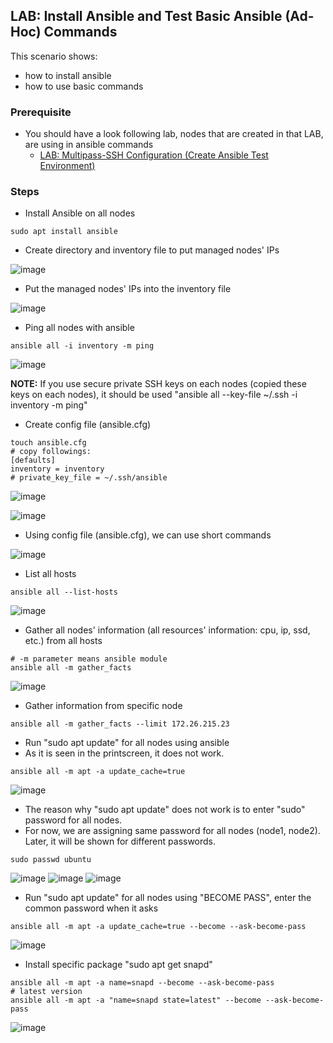 ## LAB: Install Ansible and Test Basic Ansible (Ad-Hoc) Commands

This scenario shows:
- how to install ansible
- how to use basic commands

### Prerequisite

- You should have a look following lab, nodes that are created in that LAB, are using in ansible commands
  - [LAB: Multipass-SSH Configuration (Create Ansible Test Environment)](https://github.com/omerbsezer/Fast-Ansible/blob/main/Multipass-SSH-Configuration.md)

### Steps

- Install Ansible on all nodes

``` 
sudo apt install ansible
``` 

- Create directory and inventory file to put managed nodes' IPs

![image](https://user-images.githubusercontent.com/10358317/201087999-7bbb7f0b-acdf-475a-b8c8-cf0f689bc29b.png)

- Put the managed nodes' IPs into the inventory file

![image](https://user-images.githubusercontent.com/10358317/201088310-e7859682-dc0d-46f5-bac4-ba553e38be90.png)

- Ping all nodes with ansible

``` 
ansible all -i inventory -m ping
``` 

![image](https://user-images.githubusercontent.com/10358317/201089266-84c032d5-7647-45ec-b44a-0323cf7f6274.png)

**NOTE:** If you use secure private SSH keys on each nodes (copied these keys on each nodes), it should be used "ansible all --key-file ~/.ssh -i inventory -m ping" 

- Create config file (ansible.cfg)

``` 
touch ansible.cfg
# copy followings:
[defaults]
inventory = inventory
# private_key_file = ~/.ssh/ansible
``` 

![image](https://user-images.githubusercontent.com/10358317/201090216-084d1328-88fc-462f-b307-d95c8d8b752d.png)

![image](https://user-images.githubusercontent.com/10358317/201090391-67057ecd-68a9-4aa6-af33-af5fcd099840.png)

- Using config file (ansible.cfg), we can use short commands

![image](https://user-images.githubusercontent.com/10358317/201090690-752feb31-9b42-42df-a89f-63e3092b4a32.png)

- List all hosts

```
ansible all --list-hosts
``` 
![image](https://user-images.githubusercontent.com/10358317/201090920-d5d2a294-698a-4e62-89e7-7df3f1d1834d.png)

- Gather all nodes' information (all resources' information: cpu, ip, ssd, etc.) from all hosts

```
# -m parameter means ansible module
ansible all -m gather_facts
``` 

![image](https://user-images.githubusercontent.com/10358317/201091229-60ab2618-ba53-4460-96f8-7c69a4a9c6b1.png)

- Gather information from specific node 

```
ansible all -m gather_facts --limit 172.26.215.23
```

- Run "sudo apt update" for all nodes using ansible
- As it is seen in the printscreen, it does not work. 

```
ansible all -m apt -a update_cache=true
```

![image](https://user-images.githubusercontent.com/10358317/201094159-89918be8-1d73-4a10-b346-4d54a1bc104f.png)

- The reason why "sudo apt update" does not work is to enter "sudo" password for all nodes.
- For now, we are assigning same password for all nodes (node1, node2). Later, it will be shown for different passwords.

```
sudo passwd ubuntu
```

![image](https://user-images.githubusercontent.com/10358317/201094654-23381802-43a2-4261-892b-900244019bcc.png)
![image](https://user-images.githubusercontent.com/10358317/201094744-d8edfd82-9c5a-4bb8-9fc5-7e9f5f4567c1.png)
![image](https://user-images.githubusercontent.com/10358317/201094827-5ddd50dd-bd26-47b9-b266-5d997678774b.png)

- Run "sudo apt update" for all nodes using "BECOME PASS", enter the common password when it asks

```
ansible all -m apt -a update_cache=true --become --ask-become-pass
```

![image](https://user-images.githubusercontent.com/10358317/201095106-cfa74f25-9ae6-4ca2-b34a-061ed5d6622d.png)

- Install specific package "sudo apt get snapd"

```
ansible all -m apt -a name=snapd --become --ask-become-pass
# latest version
ansible all -m apt -a "name=snapd state=latest" --become --ask-become-pass
```

![image](https://user-images.githubusercontent.com/10358317/201097511-9b0893f5-120c-4af1-be6d-a35fc15681a5.png)

